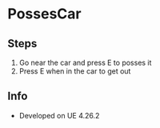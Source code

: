 # PossesCar

## Steps
1. Go near the car and press E to posses it
2. Press E when in the car to get out

## Info
- Developed on UE 4.26.2
